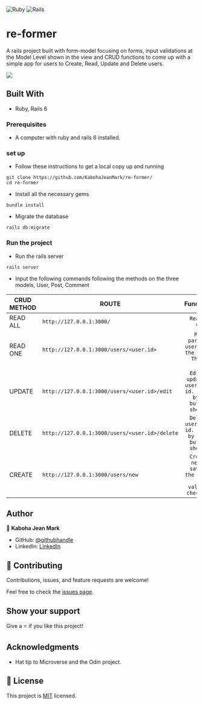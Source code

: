 <img alt="Ruby" src="https://img.shields.io/badge/ruby-%23CC342D.svg?&style=for-the-badge&logo=ruby&logoColor=white"/> <img alt="Rails" src="https://img.shields.io/badge/rails%20-%23CC0000.svg?&style=for-the-badge&logo=ruby-on-rails&logoColor=white"/>

# re-former

A rails project built with form-model focusing on forms, input validations at the Model Level shown in the view and CRUD functions to come up with a simple app for users to Create, Read, Update and Delete users.

![](https://img.shields.io/badge/Microverse-blueviolet)

## Built With
- Ruby, Rails 6

### Prerequisites
- A computer with ruby and rails 6 installed.

### set up 
- Follow these instructions to get a local copy up and running
```
git clone https://github.com/KabohaJeanMark/re-former/
cd re-former
```

- Install all the necessary gems
```
bundle install
```

- Migrate the database
```
rails db:migrate
```

### Run the project
- Run the rails server
```
rails server
```

- Input the following commands following the methods on the three models, User, Post, Comment

|CRUD METHOD   | ROUTE                                              | Functionality                               |                             
|--------------| -------------------------------------------------------|:-------------------------------------------:|
|    READ ALL     |```http://127.0.0.1:3000/``` |```Reads all users```       |
|    READ ONE      |```http://127.0.0.1:3000/users/<user.id>```  |``` Reads a particular user showing the details. The show view```            |
|    UPDATE      |```http://127.0.0.1:3000/users/<user.id>/edit``` |```Edits and updates the user of that id. Accessed by edit button on show view```             |
|    DELETE     |```http://127.0.0.1:3000/users/<user.id>/delete```         |```Deletes a user of that id. Accessed by destroy button on show page```    |
|    CREATE      |```http://127.0.0.1:3000/users/new```                               |```Creates a new user saving to the database if validation checks pass```            |

## Author

👤 **Kaboha Jean Mark**

- GitHub: [@githubhandle](https://github.com/KabohaJeanMark)
- LinkedIn: [LinkedIn](https://www.linkedin.com/in/jean-mark-kaboha-software-engineer/)

## 🤝 Contributing

Contributions, issues, and feature requests are welcome!

Feel free to check the [issues page](https://github.com/KabohaJeanMark/micro-reddit/issues).

## Show your support

Give a ⭐️ if you like this project!

## Acknowledgments

- Hat tip to Microverse and the Odin project.

## 📝 License

This project is [MIT](./LICENSE) licensed.